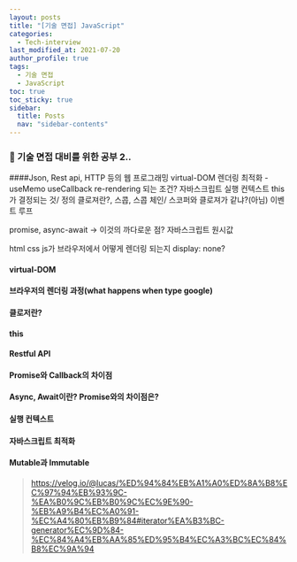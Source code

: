 ```yaml
---
layout: posts
title: "[기술 면접] JavaScript"
categories:
  - Tech-interview
last_modified_at: 2021-07-20
author_profile: true
tags:
  - 기술 면접
  - JavaScript
toc: true
toc_sticky: true
sidebar:
  title: Posts
  nav: "sidebar-contents"
---
```


### 🧁 기술 면접 대비를 위한 공부 2..

####Json, Rest api, HTTP 등의 웹 프로그래밍
virtual-DOM
렌더링 최적화 - useMemo useCallback
re-rendering 되는 조건?
자바스크립트 실행 컨텍스트
this가 결정되는 것/ 정의
클로져란?, 스콥, 스콥 체인/ 스코퍼와 클로져가 같냐?(아님)
이벤트 루프

promise, async-await -> 이것의 까다로운 점?
자바스크립트 원시값

html css js가 브라우저에서 어떻게 렌더링 되는지
display: none?

#### virtual-DOM

#### 브라우저의 렌더링 과정(what happens when type google)

#### 클로저란?

#### this

#### Restful API

#### Promise와 Callback의 차이점

#### Async, Await이란? Promise와의 차이점은?

#### 실행 컨텍스트

#### 자바스크립트 최적화

#### Mutable과 Immutable




> https://velog.io/@lucas/%ED%94%84%EB%A1%A0%ED%8A%B8%EC%97%94%EB%93%9C-%EA%B0%9C%EB%B0%9C%EC%9E%90-%EB%A9%B4%EC%A0%91-%EC%A4%80%EB%B9%84#iterator%EA%B3%BC-generator%EC%9D%84-%EC%84%A4%EB%AA%85%ED%95%B4%EC%A3%BC%EC%84%B8%EC%9A%94